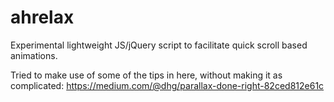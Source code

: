 ahrelax
=======

Experimental lightweight JS/jQuery script to facilitate quick scroll based animations.   

Tried to make use of some of the tips in here, without making it as complicated:
https://medium.com/@dhg/parallax-done-right-82ced812e61c